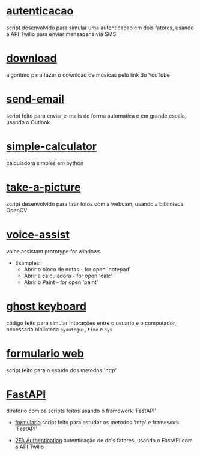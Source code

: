 # [autenticacao](https://github.com/Eduard0803/Python/blob/main/autenticacao.py)
script desenvolvido para simular uma autenticacao em dois fatores, usando a API Twilio para enviar mensagens via SMS  

# [download](https://github.com/Eduard0803/Python/blob/main/download.py)
algoritmo para fazer o download de músicas pelo link do YouTube

# [send-email](https://github.com/Eduard0803/Python/blob/main/send-email.py)
script feito para enviar e-mails de forma automatica e em grande escala, usando o Outlook

# [simple-calculator](https://github.com/Eduard0803/Python/blob/main/simple-calculator.py)
calculadora simples em python  

# [take-a-picture](https://github.com/Eduard0803/Python/blob/main/take-a-picture.py)
script desenvolvido para tirar fotos com a webcam, usando a biblioteca OpenCV

# [voice-assist](https://github.com/Eduard0803/Python/blob/main/voice-assist.py)
voice assistant prototype for windows

- Examples:  
  - Abrir o bloco de notas - for open 'notepad'
  - Abrir a calculadora - for open 'calc'
  - Abrir o Paint - for open 'paint'

# [ghost keyboard](https://github.com/Eduard0803/Python/blob/main/ghost-keyboard.py)
código feito para simular interações entre o usuario e o computador, necessaria biblioteca `pyautogui`, `time` e `sys`

# [formulario web](https://github.com/Eduard0803/Python/blob/main/web-form/)
script feito para o estudo dos metodos 'http'

# [FastAPI](/FastAPI/)
diretorio com os scripts feitos usando o framework 'FastAPI'

- [formulario](/FastAPI/form/)
script feito para estudar os metodos 'http' e framework 'FastAPI'  

- [2FA Authentication](/FastAPI/2FA/)
autenticação de dois fatores, usando o FastAPI com a API Twilio
